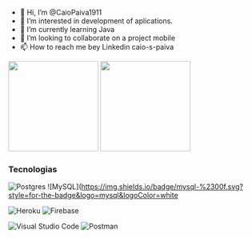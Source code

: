 - 👋 Hi, I’m @CaioPaiva1911
- 👀 I’m interested in development of aplications.  
- 🌱 I’m currently learning Java
- 💞️ I’m looking to collaborate on a project mobile
- 📫 How to reach me bey Linkedin caio-s-paiva

<div align="">
  <a href="https://github.com/rhenandias"></a>
  <img height="180em" src="https://github-readme-stats.vercel.app/api?username=caiopaiva1911&show_icons=true&theme=radical&count_private=true" />
  <img height="180em" src="https://github-readme-stats.vercel.app/api/top-langs/?username=caiopaiva1911&langs_count=10&layout=compact&theme=radical" />
</div>

### Tecnologias 
![Postgres](https://img.shields.io/badge/postgres-%23316192.svg?style=for-the-badge&logo=postgresql&logoColor=white)
![MySQL](https://img.shields.io/badge/mysql-%2300f.svg?style=for-the-badge&logo=mysql&logoColor=white

![Heroku](https://img.shields.io/badge/heroku-%23430098.svg?style=for-the-badge&logo=heroku&logoColor=white) 
![Firebase](https://img.shields.io/badge/firebase-%23039BE5.svg?style=for-the-badge&logo=firebase)

![Visual Studio Code](https://img.shields.io/badge/Visual%20Studio%20Code-0078d7.svg?style=for-the-badge&logo=visual-studio-code&logoColor=white)
![Postman](https://img.shields.io/badge/Postman-FF6C37?style=for-the-badge&logo=postman&logoColor=white)

<!---
CaioPaiva1911/CaioPaiva1911 is a ✨ special ✨ repository because its `README.md` (this file) appears on your GitHub profile.
You can click the Preview link to take a look at your changes.
--->
